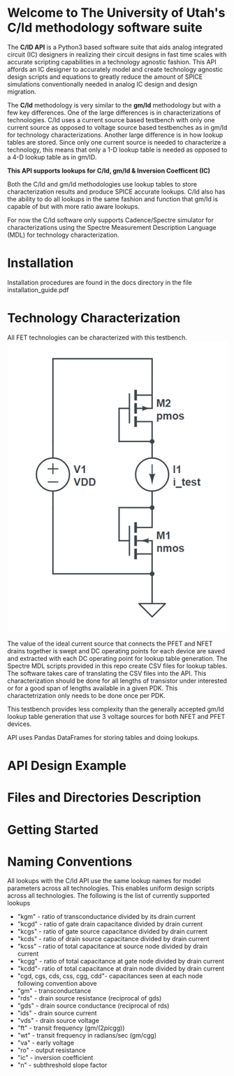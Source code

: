 # Welcome to The University of Utah's C/Id methodology software suite
The **C/ID API** is a Python3 based software suite that aids analog integrated circuit (IC) designers in realizing their circuit designs in fast time scales with accurate scripting capabilities in a technology agnostic fashion. This API affords an IC designer to accurately model and create technology agnostic design scripts and equations to greatly reduce the amount of SPICE simulations conventionally needed in analog IC design and design migration.

The **C/Id** methodology is very similar to the **gm/Id** methodology but with a few key differences. One of the large differences is in characterizations of technologies. C/Id uses a current source based testbench with only one current source as opposed to voltage source based testbenches as in gm/Id for technology characterizations. Another large difference is in how lookup tables are stored. Since only one current source is needed to characterize a technology, this means that only a 1-D lookup table is needed as opposed to a 4-D lookup table as in gm/ID.

 **This API supports lookups for C/Id, gm/Id & Inversion Coefficent (IC)**

Both the C/Id and gm/Id methodologies use lookup tables to store characterization results and produce SPICE accurate lookups. C/Id also has the ability to do all lookups in the same fashion and function that gm/Id is capable of but with more ratio aware lookups.

For now the C/Id software only supports Cadence/Spectre simulator for characterizations using the Spectre Measurement Description Language (MDL) for technology characterization.

# Installation
Installation procedures are found in the docs directory in the file installation_guide.pdf
# Technology Characterization
All FET technologies can be characterized with this testbench.
![cid_testbench](images/cid_testbench.png)

 The value of the ideal current source that connects the PFET and NFET drains together is swept and DC operating points for each device are saved and extracted with each DC operating point for lookup table generation. The Spectre MDL scripts provided in this repo create CSV files for lookup tables. The software takes care of translating the CSV files into the API. This characterization should be done for all lengths of transistor under interested or for a good span of lengths available in a given PDK. This charactetrization only needs to be done once per PDK.

 This testbench provides less complexity than the generally accepted gm/Id lookup table generation that use 3 voltage sources for both NFET and PFET devices.

 API uses Pandas DataFrames for storing tables and doing lookups.


# API Design Example

# Files and Directories Description

# Getting Started

# Naming Conventions

All lookups with the C/Id API use the same lookup names for model parameters across all technologies. This enables uniform design scripts across all technologies. The following is the list of currently supported lookups

- "kgm" - ratio of  transconductance divided by its drain current
- "kcgd" - ratio of gate drain capacitance divided by drain current
- "kcgs" - ratio of  gate source capacitance divided by drain current
- "kcds" - ratio of drain source capacitance divided by drain current
- "kcss" - ratio of total capacitance at source node divided by drain current
- "kcgg" - ratio of total capacitance at gate node divided by drain current
- "kcdd"- ratio of total capacitance at drain node divided by drain current
- "cgd, cgs, cds, css, cgg, cdd"- capacitances seen at each node following convention above
- "gm" - transconductance
- "rds" - drain source resistance (reciprocal of gds)
- "gds" - drain source conductance (reciprocal of rds)
- "ids" - drain source current
- "vds" - drain source voltage
- "ft" - transit frequency (gm/(2*pi*cgg))
- "wt" - transit frequency in radians/sec (gm/cgg)
- "va" - early voltage
- "ro" - output resistance
- "ic" - inversion coefficient
- "n" - subthreshold slope factor